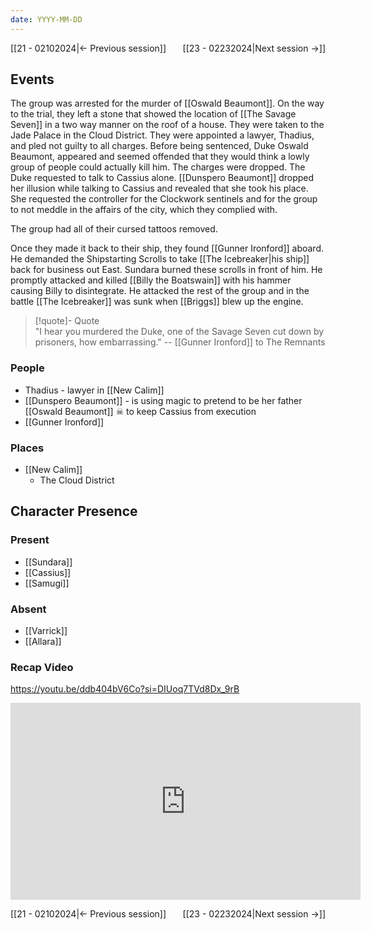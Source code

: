 ```yaml
---
date: YYYY-MM-DD
---
```

[[21 - 02102024|← Previous session]] <span style="float: right;">[[23 - 02232024|Next session →]]</span>

## Events
The group was arrested for the murder of [[Oswald Beaumont]]. On the way to the trial, they left a stone that showed the location of [[The Savage Seven]] in a two way manner on the roof of a house. They were taken to the Jade Palace in the Cloud District. They were appointed a lawyer, Thadius, and pled not guilty to all charges. Before being sentenced, Duke Oswald Beaumont, appeared and seemed offended that they would think a lowly group of people could actually kill him. The charges were dropped. The Duke requested to talk to Cassius alone. [[Dunspero Beaumont]] dropped her illusion while talking to Cassius and revealed that she took his place. She requested the controller for the Clockwork sentinels and for the group to not meddle in the affairs of the city, which they complied with.

The group had all of their cursed tattoos removed.

Once they made it back to their ship, they found [[Gunner Ironford]] aboard. He demanded the Shipstarting Scrolls to take [[The Icebreaker|his ship]] back for business out East. Sundara burned these scrolls in front of him. He promptly attacked and killed [[Billy the Boatswain]] with his hammer causing Billy to disintegrate. He attacked the rest of the group and in the battle [[The Icebreaker]] was sunk when [[Briggs]] blew up the engine. 

> [!quote]- Quote  
> "I hear you murdered the Duke, one of the Savage Seven cut down by prisoners, how embarrassing."
> -- [[Gunner Ironford]] to The Remnants

### People
- Thadius - lawyer in [[New Calim]] 
- [[Dunspero Beaumont]] - is using magic to pretend to be her father [[Oswald Beaumont]] ☠ to keep Cassius from execution
- [[Gunner Ironford]] 


### Places 
- [[New Calim]] 
	- The Cloud District

## Character Presence 
### Present
- [[Sundara]] 
- [[Cassius]] 
- [[Samugi]] 
### Absent
- [[Varrick]]
- [[Allara]]

### Recap Video

https://youtu.be/ddb404bV6Co?si=DIUoq7TVd8Dx_9rB

<iframe width="560" height="315" src="https://www.youtube.com/embed/ddb404bV6Co?si=DIUoq7TVd8Dx_9rB" title="YouTube video player" frameborder="0" allow="accelerometer; autoplay; clipboard-write; encrypted-media; gyroscope; picture-in-picture; web-share" referrerpolicy="strict-origin-when-cross-origin" allowfullscreen></iframe>

[[21 - 02102024|← Previous session]] <span style="float: right;">[[23 - 02232024|Next session →]]</span>